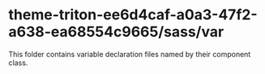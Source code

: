 # theme-triton-ee6d4caf-a0a3-47f2-a638-ea68554c9665/sass/var

This folder contains variable declaration files named by their component class.
